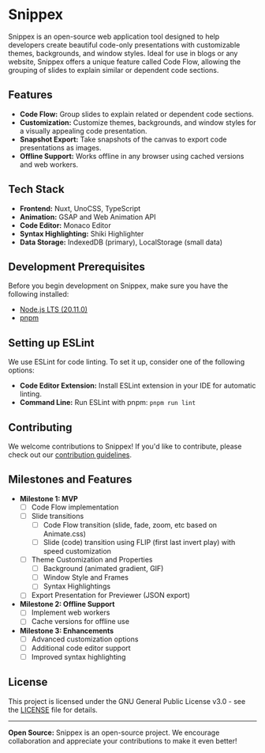 # Snippex

Snippex is an open-source web application tool designed to help developers create beautiful code-only presentations with customizable themes, backgrounds, and window styles. Ideal for use in blogs or
any website, Snippex offers a unique feature called Code Flow, allowing the grouping of slides to explain similar or dependent code sections.

## Features

- **Code Flow:** Group slides to explain related or dependent code sections.
- **Customization:** Customize themes, backgrounds, and window styles for a visually appealing code presentation.
- **Snapshot Export:** Take snapshots of the canvas to export code presentations as images.
- **Offline Support:** Works offline in any browser using cached versions and web workers.

## Tech Stack

- **Frontend:** Nuxt, UnoCSS, TypeScript
- **Animation:** GSAP and Web Animation API
- **Code Editor:** Monaco Editor
- **Syntax Highlighting:** Shiki Highlighter
- **Data Storage:** IndexedDB (primary), LocalStorage (small data)

## Development Prerequisites

Before you begin development on Snippex, make sure you have the following installed:

- [Node.js LTS (20.11.0)](https://nodejs.org/)
- [pnpm](https://pnpm.io/)

## Setting up ESLint

We use ESLint for code linting. To set it up, consider one of the following options:

- **Code Editor Extension:** Install ESLint extension in your IDE for automatic linting.
- **Command Line:** Run ESLint with pnpm: `pnpm run lint`

## Contributing

We welcome contributions to Snippex! If you'd like to contribute, please check out our [contribution guidelines](CONTRIBUTING.md).

## Milestones and Features

- **Milestone 1: MVP**
    - [ ] Code Flow implementation
    - [ ] Slide transitions
        - [ ] Code Flow transition (slide, fade, zoom, etc based on Animate.css)
        - [ ] Slide (code) transition using FLIP (first last invert play) with speed customization
    - [ ] Theme Customization and Properties
        - [ ] Background (animated gradient, GIF)
        - [ ] Window Style and Frames
        - [ ] Syntax Highlightings
    - [ ] Export Presentation for Previewer (JSON export)

- **Milestone 2: Offline Support**
    - [ ] Implement web workers
    - [ ] Cache versions for offline use

- **Milestone 3: Enhancements**
    - [ ] Advanced customization options
    - [ ] Additional code editor support
    - [ ] Improved syntax highlighting

## License

This project is licensed under the GNU General Public License v3.0 - see the [LICENSE](LICENSE) file for details.

---

**Open Source:** Snippex is an open-source project. We encourage collaboration and appreciate your contributions to make it even better!
